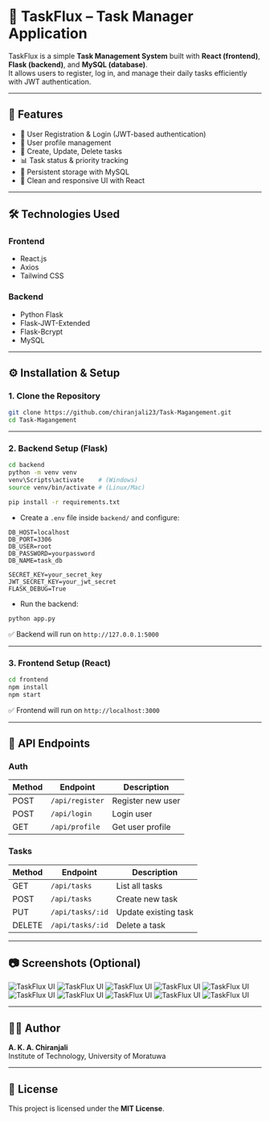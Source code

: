 # 📌 TaskFlux – Task Manager Application

TaskFlux is a simple **Task Management System** built with **React (frontend)**, **Flask (backend)**, and **MySQL (database)**.  
It allows users to register, log in, and manage their daily tasks efficiently with JWT authentication.  

---

## 🚀 Features

- 🔑 User Registration & Login (JWT-based authentication)  
- 👤 User profile management  
- 📝 Create, Update, Delete tasks  
- 📊 Task status & priority tracking  
- 💾 Persistent storage with MySQL  
- 🎨 Clean and responsive UI with React  

---

## 🛠️ Technologies Used

### Frontend
- React.js  
- Axios  
- Tailwind CSS  

### Backend
- Python Flask  
- Flask-JWT-Extended  
- Flask-Bcrypt  
- MySQL  

---

## ⚙️ Installation & Setup

### 1. Clone the Repository
```bash
git clone https://github.com/chiranjali23/Task-Magangement.git
cd Task-Magangement
```

---

### 2. Backend Setup (Flask)
```bash
cd backend
python -m venv venv
venv\Scripts\activate    # (Windows)
source venv/bin/activate # (Linux/Mac)

pip install -r requirements.txt
```

- Create a `.env` file inside `backend/` and configure:
```env
DB_HOST=localhost
DB_PORT=3306
DB_USER=root
DB_PASSWORD=yourpassword
DB_NAME=task_db

SECRET_KEY=your_secret_key
JWT_SECRET_KEY=your_jwt_secret
FLASK_DEBUG=True
```

- Run the backend:
```bash
python app.py
```
✅ Backend will run on `http://127.0.0.1:5000`

---

### 3. Frontend Setup (React)
```bash
cd frontend
npm install
npm start
```
✅ Frontend will run on `http://localhost:3000`

---

## 🔗 API Endpoints

### Auth
| Method | Endpoint        | Description          |
|--------|----------------|----------------------|
| POST   | `/api/register` | Register new user    |
| POST   | `/api/login`    | Login user           |
| GET    | `/api/profile`  | Get user profile     |

### Tasks
| Method | Endpoint        | Description          |
|--------|----------------|----------------------|
| GET    | `/api/tasks`    | List all tasks       |
| POST   | `/api/tasks`    | Create new task      |
| PUT    | `/api/tasks/:id`| Update existing task |
| DELETE | `/api/tasks/:id`| Delete a task        |

---

## 📷 Screenshots (Optional)
![TaskFlux UI](frontend/public/screenshot/login.png)
![TaskFlux UI](fontend\taskManagement\public\screenshot\register.png)
![TaskFlux UI](fontend\taskManagement\public\screenshot\main.png)
![TaskFlux UI](fontend\taskManagement\public\screenshot\Addtask.png)
![TaskFlux UI](fontend\taskManagement\public\screenshot\changepassword.png)
![TaskFlux UI](fontend\taskManagement\public\screenshot\dispalyPending.png)
![TaskFlux UI](fontend\taskManagement\public\screenshot\displayDelete.png)
![TaskFlux UI](fontend\taskManagement\public\screenshot\displayCompeleted.png)
![TaskFlux UI](fontend\taskManagement\public\screenshot\editTask.png)
![TaskFlux UI](fontend\taskManagement\public\screenshot\profile.png)





---

## 👩‍💻 Author
**A. K. A. Chiranjali**  
Institute of Technology, University of Moratuwa  

---

## 📜 License
This project is licensed under the **MIT License**.  
